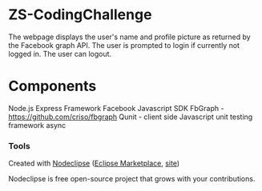 

# ZS-CodingChallenge
The webpage displays the user's name and profile picture as returned by the Facebook graph API.
The user is prompted to login if currently not logged in. 
The user can logout.

# Components

Node.js
Express Framework
Facebook Javascript SDK
FbGraph - https://github.com/criso/fbgraph
Qunit - client side Javascript unit testing framework
async

### Tools

Created with [Nodeclipse](https://github.com/Nodeclipse/nodeclipse-1)
 ([Eclipse Marketplace](http://marketplace.eclipse.org/content/nodeclipse), [site](http://www.nodeclipse.org))   

Nodeclipse is free open-source project that grows with your contributions.

